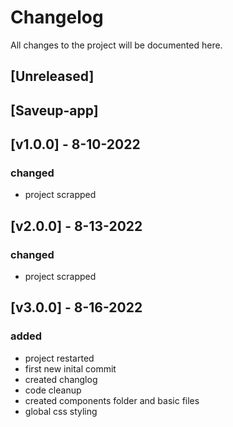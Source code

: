 # Changelog

All changes to the project will be documented here.

## [Unreleased]

## [Saveup-app]

## [v1.0.0] - 8-10-2022

### changed

- project scrapped

## [v2.0.0] - 8-13-2022

### changed

- project scrapped

## [v3.0.0] - 8-16-2022

### added

- project restarted
- first new inital commit
- created changlog
- code cleanup
- created components folder and basic files
- global css styling 